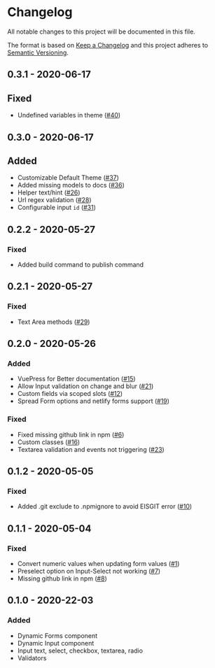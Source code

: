 # Changelog

All notable changes to this project will be documented in this file.

The format is based on [Keep a Changelog](http://keepachangelog.com/en/1.0.0/)
and this project adheres to [Semantic Versioning](http://semver.org/spec/v2.0.0.html).

## 0.3.1 - 2020-06-17

## Fixed

- Undefined variables in theme ([#40](https://github.com/alvarosaburido/vue-dynamic-forms/issues/40))

## 0.3.0 - 2020-06-17

## Added

- Customizable Default Theme ([#37](https://github.com/alvarosaburido/vue-dynamic-forms/issues/37))
- Added missing models to docs ([#36](https://github.com/alvarosaburido/vue-dynamic-forms/issues/36))
- Helper text/hint ([#26](https://github.com/alvarosaburido/vue-dynamic-forms/issues/26))
- Url regex validation ([#28](https://github.com/alvarosaburido/vue-dynamic-forms/issues/28))
- Configurable input `id` ([#31](https://github.com/alvarosaburido/vue-dynamic-forms/issues/31))

## 0.2.2 - 2020-05-27

### Fixed

- Added build command to publish command

## 0.2.1 - 2020-05-27

### Fixed

- Text Area methods ([#29](https://github.com/alvarosaburido/vue-dynamic-forms/issues/29))

## 0.2.0 - 2020-05-26

### Added

- VuePress for Better documentation ([#15](https://github.com/alvarosaburido/vue-dynamic-forms/issues/15))
- Allow Input validation on change and blur ([#21](https://github.com/alvarosaburido/vue-dynamic-forms/issues/21))
- Custom fields via scoped slots ([#12](https://github.com/alvarosaburido/vue-dynamic-forms/issues/12))
- Spread Form options and netlify forms support ([#19](https://github.com/alvarosaburido/vue-dynamic-forms/issues/19))

### Fixed

- Fixed missing github link in npm ([#6](https://github.com/alvarosaburido/vue-dynamic-forms/issues/6))
- Custom classes ([#16](https://github.com/alvarosaburido/vue-dynamic-forms/issues/16))
- Textarea validation and events not triggering ([#23](https://github.com/alvarosaburido/vue-dynamic-forms/issues/23))

## 0.1.2 - 2020-05-05

### Fixed

- Added .git exclude to .npmignore to avoid EISGIT error ([#10](https://github.com/alvarosaburido/vue-dynamic-forms/issues/10))

## 0.1.1 - 2020-05-04

### Fixed

- Convert numeric values when updating form values ([#1](https://github.com/alvarosaburido/vue-dynamic-forms/issues/1))
- Preselect option on Input-Select not working ([#7](https://github.com/alvarosaburido/vue-dynamic-forms/issues/7))
- Missing github link in npm ([#8](https://github.com/alvarosaburido/vue-dynamic-forms/issues/6))

## 0.1.0 - 2020-22-03

### Added

- Dynamic Forms component
- Dynamic Input component
- Input text, select, checkbox, textarea, radio
- Validators
